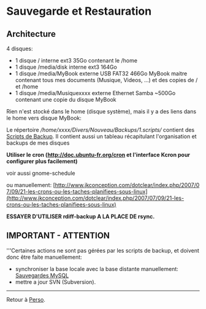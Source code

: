 # Sauvegarde et Restauration

## Architecture

4 disques:

- 1 disque / interne ext3 35Go contenant le /home
- 1 disque /media/disk interne ext3 164Go
- 1 disque /media/MyBook externe USB FAT32 466Go MyBook maitre contenant tous mes documents (Musique, Videos, ...) et des copies de / et /home
- 1 disque /media/Musiquexxxx externe Ethernet Samba ~500Go contenant une copie du disque MyBook

Rien n'est stocké dans le home (disque système), mais il y a des liens dans le home vers disque MyBook:

Le répertoire */home/xxxx/Divers/Nouveau/Backups/1.scripts/* contient des [Scripts de Backup](Scripts_de_Backup). Il contient aussi un tableau récapitulant l'organisation et backups de mes disques

**Utiliser le cron (http://doc.ubuntu-fr.org/cron et l'interface Kcron pour configurer plus facilement)**

voir aussi gnome-schedule

ou manuellement: [http://www.jkconception.com/dotclear/index.php/2007/07/09/21-les-crons-ou-les-taches-planifiees-sous-linux](http://www.jkconception.com/dotclear/index.php/2007/07/09/21-les-crons-ou-les-taches-planifiees-sous-linux)

**ESSAYER D'UTILISER rdiff-backup A LA PLACE DE rsync.**

## IMPORTANT - ATTENTION

'''Certaines actions ne sont pas gérées par les scripts de backup, et doivent donc être faite manuellement:

- synchroniser la base locale avec la base distante manuellement: [Sauvegardes MySQL](Sauvegardes_MySQL)
- mettre a jour SVN (Subversion).

------------------------------------------------------------------------

Retour à [Perso](Perso).
